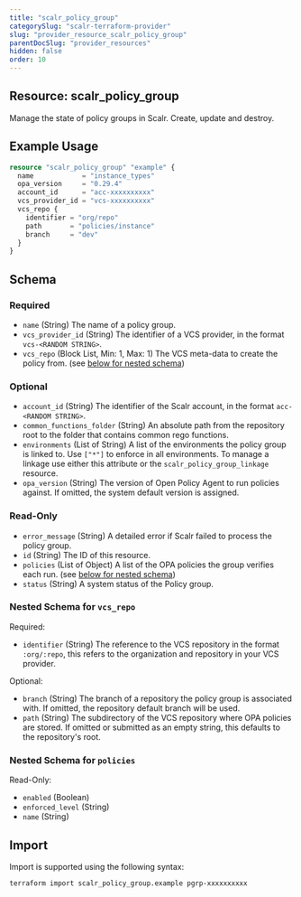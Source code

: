 ```yaml
---
title: "scalr_policy_group"
categorySlug: "scalr-terraform-provider"
slug: "provider_resource_scalr_policy_group"
parentDocSlug: "provider_resources"
hidden: false
order: 10
---
```

## Resource: scalr_policy_group

Manage the state of policy groups in Scalr. Create, update and destroy.

## Example Usage

```terraform
resource "scalr_policy_group" "example" {
  name            = "instance_types"
  opa_version     = "0.29.4"
  account_id      = "acc-xxxxxxxxxx"
  vcs_provider_id = "vcs-xxxxxxxxxx"
  vcs_repo {
    identifier = "org/repo"
    path       = "policies/instance"
    branch     = "dev"
  }
}
```

<!-- schema generated by tfplugindocs -->
## Schema

### Required

- `name` (String) The name of a policy group.
- `vcs_provider_id` (String) The identifier of a VCS provider, in the format `vcs-<RANDOM STRING>`.
- `vcs_repo` (Block List, Min: 1, Max: 1) The VCS meta-data to create the policy from. (see [below for nested schema](#nestedblock--vcs_repo))

### Optional

- `account_id` (String) The identifier of the Scalr account, in the format `acc-<RANDOM STRING>`.
- `common_functions_folder` (String) An absolute path from the repository root to the folder that contains common rego functions.
- `environments` (List of String) A list of the environments the policy group is linked to. Use `["*"]` to enforce in all environments. To manage a linkage use either this attribute or the `scalr_policy_group_linkage` resource.
- `opa_version` (String) The version of Open Policy Agent to run policies against. If omitted, the system default version is assigned.

### Read-Only

- `error_message` (String) A detailed error if Scalr failed to process the policy group.
- `id` (String) The ID of this resource.
- `policies` (List of Object) A list of the OPA policies the group verifies each run. (see [below for nested schema](#nestedatt--policies))
- `status` (String) A system status of the Policy group.

<a id="nestedblock--vcs_repo"></a>
### Nested Schema for `vcs_repo`

Required:

- `identifier` (String) The reference to the VCS repository in the format `:org/:repo`, this refers to the organization and repository in your VCS provider.

Optional:

- `branch` (String) The branch of a repository the policy group is associated with. If omitted, the repository default branch will be used.
- `path` (String) The subdirectory of the VCS repository where OPA policies are stored. If omitted or submitted as an empty string, this defaults to the repository's root.


<a id="nestedatt--policies"></a>
### Nested Schema for `policies`

Read-Only:

- `enabled` (Boolean)
- `enforced_level` (String)
- `name` (String)

## Import

Import is supported using the following syntax:

```shell
terraform import scalr_policy_group.example pgrp-xxxxxxxxxx
```
